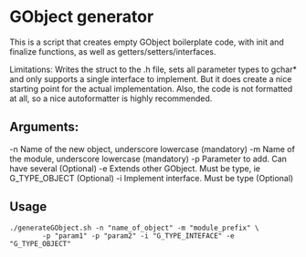 # GObject generator

This is a script that creates empty GObject boilerplate code, with init
and finalize functions, as well as getters/setters/interfaces.

Limitations: Writes the struct to the .h file, sets all parameter types
to gchar* and only supports a single interface to implement. But it does
create a nice starting point for the actual implementation. Also, the code
is not formatted at all, so a nice autoformatter is highly recommended.

## Arguments:
 -n Name of the new object, underscore lowercase (mandatory)
 -m Name of the module, underscore lowercase (mandatory)
 -p Parameter to add. Can have several (Optional)
 -e Extends other GObject. Must be type, ie G_TYPE_OBJECT (Optional)
 -i Implement interface. Must be type (Optional)

## Usage
````
./generateGObject.sh -n "name_of_object" -m "module_prefix" \
        -p "param1" -p "param2" -i "G_TYPE_INTEFACE" -e "G_TYPE_OBJECT"
````
